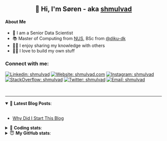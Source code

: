 <h2 align="center">
	👋 Hi, I'm Søren - aka <a href="https://shmulvad.com">shmulvad</a>
</h2>

#### About Me
- 🤖 I am a Senior Data Scientist
- 📚 Master of Computing from [NUS], BSc from [@diku-dk]
- 👨‍🏫 I enjoy sharing my knowledge with others
- 👨‍💻 I love to build my own stuff

### Connect with me:

[![Linkedin: shmulvad](https://img.shields.io/badge/shmulvad-blue?style=flat&logo=Linkedin&logoColor=white)][linkedin]
[![Website: shmulvad.com](https://img.shields.io/badge/shmulvad.com-47CCCC?&style=flat&logo=Google-Chrome&logoColor=white)][website]
[![Instagram: shmulvad](https://img.shields.io/badge/-@shmulvad-purple?style=flat&logo=Instagram&logoColor=white)][instagram]
[![StackOverflow: shmulvad](https://img.shields.io/badge/shmulvad-FE7A16?style=flat&logo=stack-overflow&logoColor=white)][stackOverflow]
[![Twitter: shmulvad](https://img.shields.io/badge/@shmulvad-1ca0f1?style=flat&logo=twitter&logoColor=white)][twitter]
[![Email: shmulvad](https://img.shields.io/badge/shmulvad-D14836?style=flat&logo=gmail&logoColor=white)][mail]

<br />

---

<details open>
 <summary>📕 <b>Latest Blog Posts</b>: </summary>

<br>

<!-- BLOG-POST-LIST:START -->
- [Why Did I Start This Blog](https://shmulvad.com/blog/why-did-start-this-blog)
<!-- BLOG-POST-LIST:END -->

</details>

<!-- --- -->

<details>
 <summary>🤖 <b>Coding stats</b>: </summary>

<br>

NOTE: Doesn't track coding at work or work done in environments such as Jupyter Notebooks.

<!--START_SECTION:waka-->
![Code Time](http://img.shields.io/badge/Code%20Time-2%2C878%20hrs%2058%20mins-blue)

**I'm a Night 🦉** 

```text
🌞 Morning                537 commits         ██░░░░░░░░░░░░░░░░░░░░░░░   08.36 % 
🌆 Daytime                1701 commits        ███████░░░░░░░░░░░░░░░░░░   26.49 % 
🌃 Evening                2604 commits        ██████████░░░░░░░░░░░░░░░   40.55 % 
🌙 Night                  1580 commits        ██████░░░░░░░░░░░░░░░░░░░   24.60 % 
```


📊 **This Week I Spent My Time On** 

```text
💬 Programming Languages: 
Python                   4 hrs 39 mins       █████████░░░░░░░░░░░░░░░░   36.72 % 
TypeScript               4 hrs 21 mins       █████████░░░░░░░░░░░░░░░░   34.40 % 
Other                    2 hrs 44 mins       █████░░░░░░░░░░░░░░░░░░░░   21.66 % 
JSON                     19 mins             █░░░░░░░░░░░░░░░░░░░░░░░░   02.58 % 
Text                     14 mins             ░░░░░░░░░░░░░░░░░░░░░░░░░   01.92 % 

🔥 Editors: 
VS Code                  9 hrs 47 mins       ███████████████████░░░░░░   77.32 % 
Zsh                      2 hrs 44 mins       █████░░░░░░░░░░░░░░░░░░░░   21.66 % 
Sublime Text             7 mins              ░░░░░░░░░░░░░░░░░░░░░░░░░   01.02 % 

🐱‍💻 Projects: 
km24-core                11 hrs 22 mins      ██████████████████████░░░   89.73 % 
company-scrapers         48 mins             ██░░░░░░░░░░░░░░░░░░░░░░░   06.39 % 
km24-api-client          20 mins             █░░░░░░░░░░░░░░░░░░░░░░░░   02.68 % 
Unknown Project          7 mins              ░░░░░░░░░░░░░░░░░░░░░░░░░   01.02 % 
Terminal                 1 min               ░░░░░░░░░░░░░░░░░░░░░░░░░   00.18 % 
```


 Last Updated on 13/10/2024 18:47:29 UTC
<!--END_SECTION:waka-->

</details>

<!-- --- -->

<details>
 <summary>😇 <b>My GitHub stats</b>: </summary>

<br>

<img align="left" alt="shmulvad's Github Stats" src="https://github-readme-stats.vercel.app/api?username=shmulvad&show_icons=true&hide_border=true" />

</details>



[website]: https://shmulvad.com
[twitter]: https://twitter.com/shmulvad
[linkedin]: https://linkedin.com/in/shmulvad
[instagram]: https://instagram.com/shmulvad
[stackOverflow]: https://stackoverflow.com/users/9248793/shmulvad
[mail]: mailto:shmulvad@gmail.com
[@diku-dk]: https://github.com/diku-dk
[github]: https://github.com/shmulvad
[NUS]: https://www.nus.edu.sg
